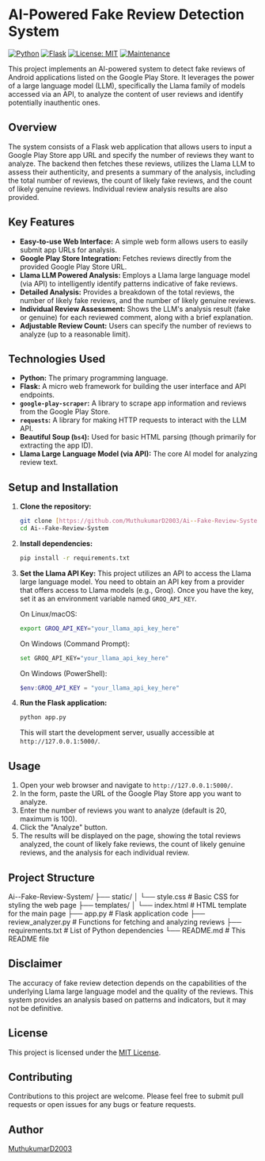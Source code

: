# AI-Powered Fake Review Detection System

[![Python](https://img.shields.io/badge/Python-3.7+-blue.svg)](https://www.python.org/downloads/)
[![Flask](https://img.shields.io/badge/Flask-%E2%98%AB%EF%B8%8F-brightgreen.svg)](https://flask.palletsprojects.com/)
[![License: MIT](https://img.shields.io/badge/License-MIT-yellow.svg)](https://opensource.org/licenses/MIT)
[![Maintenance](https://img.shields.io/badge/Maintained%3F-yes-green.svg)](https://github.com/MuthukumarD2003/Ai--Fake-Review-System/graphs/commit-activity)

This project implements an AI-powered system to detect fake reviews of Android applications listed on the Google Play Store. It leverages the power of a large language model (LLM), specifically the Llama family of models accessed via an API, to analyze the content of user reviews and identify potentially inauthentic ones.

## Overview

The system consists of a Flask web application that allows users to input a Google Play Store app URL and specify the number of reviews they want to analyze. The backend then fetches these reviews, utilizes the Llama LLM to assess their authenticity, and presents a summary of the analysis, including the total number of reviews, the count of likely fake reviews, and the count of likely genuine reviews. Individual review analysis results are also provided.

## Key Features

* **Easy-to-use Web Interface:** A simple web form allows users to easily submit app URLs for analysis.
* **Google Play Store Integration:** Fetches reviews directly from the provided Google Play Store URL.
* **Llama LLM Powered Analysis:** Employs a Llama large language model (via API) to intelligently identify patterns indicative of fake reviews.
* **Detailed Analysis:** Provides a breakdown of the total reviews, the number of likely fake reviews, and the number of likely genuine reviews.
* **Individual Review Assessment:** Shows the LLM's analysis result (fake or genuine) for each reviewed comment, along with a brief explanation.
* **Adjustable Review Count:** Users can specify the number of reviews to analyze (up to a reasonable limit).

## Technologies Used

* **Python:** The primary programming language.
* **Flask:** A micro web framework for building the user interface and API endpoints.
* **`google-play-scraper`:** A library to scrape app information and reviews from the Google Play Store.
* **`requests`:** A library for making HTTP requests to interact with the LLM API.
* **Beautiful Soup (`bs4`):** Used for basic HTML parsing (though primarily for extracting the app ID).
* **Llama Large Language Model (via API):** The core AI model for analyzing review text.

## Setup and Installation

1.  **Clone the repository:**
    ```bash
    git clone [https://github.com/MuthukumarD2003/Ai--Fake-Review-System.git](https://github.com/MuthukumarD2003/Ai--Fake-Review-System.git)
    cd Ai--Fake-Review-System
    ```

2.  **Install dependencies:**
    ```bash
    pip install -r requirements.txt
    ```

3.  **Set the Llama API Key:**
    This project utilizes an API to access the Llama large language model. You need to obtain an API key from a provider that offers access to Llama models (e.g., Groq). Once you have the key, set it as an environment variable named `GROQ_API_KEY`.

    On Linux/macOS:
    ```bash
    export GROQ_API_KEY="your_llama_api_key_here"
    ```

    On Windows (Command Prompt):
    ```bash
    set GROQ_API_KEY="your_llama_api_key_here"
    ```

    On Windows (PowerShell):
    ```powershell
    $env:GROQ_API_KEY = "your_llama_api_key_here"
    ```

4.  **Run the Flask application:**
    ```bash
    python app.py
    ```

    This will start the development server, usually accessible at `http://127.0.0.1:5000/`.

## Usage

1.  Open your web browser and navigate to `http://127.0.0.1:5000/`.
2.  In the form, paste the URL of the Google Play Store app you want to analyze.
3.  Enter the number of reviews you want to analyze (default is 20, maximum is 100).
4.  Click the "Analyze" button.
5.  The results will be displayed on the page, showing the total reviews analyzed, the count of likely fake reviews, the count of likely genuine reviews, and the analysis for each individual review.

## Project Structure
Ai--Fake-Review-System/
├── static/
│   └── style.css         # Basic CSS for styling the web page
├── templates/
│   └── index.html        # HTML template for the main page
├── app.py                # Flask application code
├── review_analyzer.py    # Functions for fetching and analyzing reviews
├── requirements.txt      # List of Python dependencies
└── README.md             # This README file

## Disclaimer

The accuracy of fake review detection depends on the capabilities of the underlying Llama large language model and the quality of the reviews. This system provides an analysis based on patterns and indicators, but it may not be definitive.

## License

This project is licensed under the [MIT License](https://opensource.org/licenses/MIT).

## Contributing

Contributions to this project are welcome. Please feel free to submit pull requests or open issues for any bugs or feature requests.

## Author

[MuthukumarD2003](https://github.com/MuthukumarD2003)
